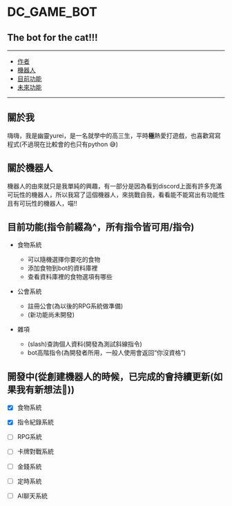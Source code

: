 # DC_GAME_BOT
## The bot for the cat!!!
*****
* [作者](#關於我)
* [機器人](#關於機器人)
* [目前功能](#目前功能(指令前綴為^，所有指令皆可用/指令))
* [未來功能](#開發中(從創建機器人的時候，已完成的會持續更新(如果我有新想法🤧)))
*****
## 關於我
嗨嗨，我是幽靈yurei，是一名就學中的高三生，平時**極**熱愛打遊戲，也喜歡寫寫程式(不過現在比較會的也只有python 😅)

## 關於機器人
機器人的由來就只是我單純的興趣，有一部分是因為看到discord上面有許多充滿可玩性的機器人，所以我寫了這個機器人，來挑戰自我，看看能不能寫出有功能性且有可玩性的機器人，喵!!

## 目前功能(指令前綴為^，所有指令皆可用/指令)
* 食物系統
  * 可以隨機選擇你要吃的食物
  * 添加食物到bot的資料庫裡
  * 查看資料庫裡的食物選項有哪些

* 公會系統
  * 註冊公會(為以後的RPG系統做準備)
  * (新功能尚未開發)

* 雜項
  * (slash)查詢個人資料(開發為測試斜線指令)
  * bot高階指令(為開發者所用，一般人使用會返回“你沒資格”)

## 開發中(從創建機器人的時候，已完成的會持續更新(如果我有新想法🤧))
- [x] 食物系統
- [x] 指令紀錄系統
- [ ] RPG系統
- [ ] 卡牌對戰系統
- [ ] 金錢系統
- [ ] 定時系統
- [ ] AI聊天系統

